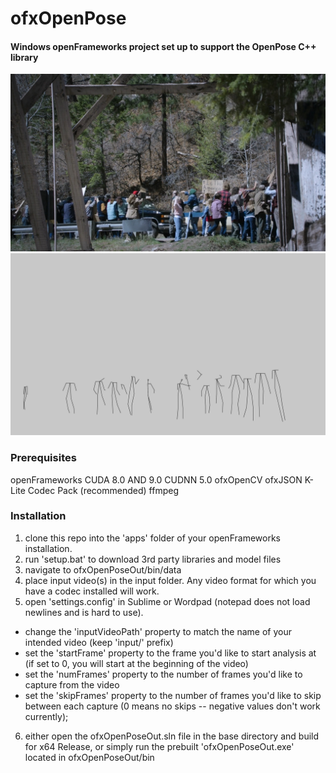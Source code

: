 # ofxOpenPose
#### Windows openFrameworks project set up to support the OpenPose C++ library
![alt text](https://raw.githubusercontent.com/heximhotep/ofxOpenPoseOut/master/docs/example_img_in.jpg "input frame")
![alt text](https://raw.githubusercontent.com/heximhotep/ofxOpenPoseOut/master/docs/example_img_out.jpg "output frame")

### Prerequisites
 openFrameworks
 CUDA 8.0 AND 9.0
 CUDNN 5.0
 ofxOpenCV
 ofxJSON
 K-Lite Codec Pack
 (recommended) ffmpeg

### Installation
1. clone this repo into the 'apps' folder of your openFrameworks installation. 
2. run 'setup.bat' to download 3rd party libraries and model files
3. navigate to ofxOpenPoseOut/bin/data
4. place input video(s) in the input folder. Any video format for which you have a codec installed will work. 
5. open 'settings.config' in Sublime or Wordpad (notepad does not load newlines and is hard to use).
  - change the 'inputVideoPath' property to match the name of your intended video (keep 'input/' prefix)
  - set the 'startFrame' property to the frame you'd like to start analysis at (if set to 0, you will start at the beginning of the video)
  - set the 'numFrames' property to the number of frames you'd like to capture from the video
  - set the 'skipFrames' property to the number of frames you'd like to skip between each capture (0 means no skips -- negative values don't work currently);
6. either open the ofxOpenPoseOut.sln file in the base directory and build for x64 Release, or simply run the prebuilt 'ofxOpenPoseOut.exe' located in ofxOpenPoseOut/bin
